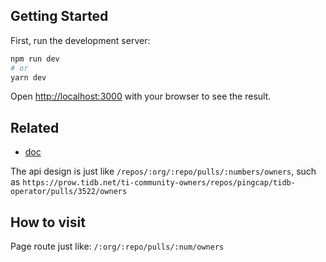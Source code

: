 ## Getting Started

First, run the development server:

```bash
npm run dev
# or
yarn dev
```

Open [http://localhost:3000](http://localhost:3000) with your browser to see the result.

## Related

- [doc](https://book.prow.tidb.io/plugins/owners.html)

The api design is just like `/repos/:org/:repo/pulls/:numbers/owners`, such as `https://prow.tidb.net/ti-community-owners/repos/pingcap/tidb-operator/pulls/3522/owners`

## How to visit

Page route just like: `/:org/:repo/pulls/:num/owners`
